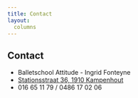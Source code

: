 ```yaml
---
title: Contact
layout:
  columns
---
```

## Contact

* Balletschool Attitude - Ingrid Fonteyne
* [Stationsstraat 36, 1910 Kampenhout](http://g.co/maps/ayfb8)
* 016 65 11 79 / 0486 17 02 06
